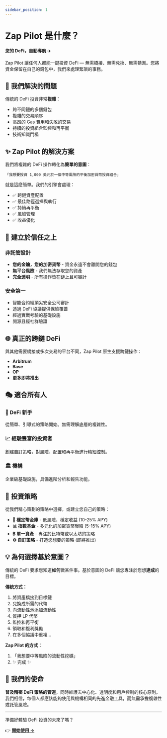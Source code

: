 ```yaml
---
sidebar_position: 1
---
```


# Zap Pilot 是什麼？

**您的 DeFi，自動導航** ✈️

Zap Pilot 讓任何人都能一鍵投資 DeFi
— 無需橋接、無需兌換、無需猜測。您將資金保留在自己的錢包中，我們來處理繁瑣的事務。

## 🎯 我們解決的問題

傳統的 DeFi 投資非常**複雜**：

- 跨不同鏈的多個錢包
- 複雜的交易順序
- 高昂的 Gas 費用和失敗的交易
- 持續的投資組合監控和再平衡
- 技術知識門檻

## ✨ Zap Pilot 的解決方案

我們將複雜的 DeFi 操作轉化為**簡單的意圖**：

```
「我想要投資 1,000 美元於一個中等風險的平衡加密貨幣投資組合」
```

就是這麼簡單。我們的引擎會處理：

- ✅ 跨鏈資產配置
- ✅ 最佳路徑選擇與執行
- ✅ 持續再平衡
- ✅ 風險管理
- ✅ 收益優化

## 🔐 建立於信任之上

### 非託管設計

- **您的金鑰，您的加密貨幣** - 資金永遠不會離開您的錢包
- **無平台風險** - 我們無法存取您的資產
- **完全透明** - 所有操作皆在鏈上且可審計

### 安全第一

- 智能合約經頂尖安全公司審計
- 透過 DeFi 協議提供保險覆蓋
- 經過實戰考驗的基礎設施
- 開源且經社群驗證

## 🌐 真正的跨鏈 DeFi

與其他需要橋接或多次交易的平台不同，Zap Pilot 原生支援跨鏈操作：

- **Arbitrum**
- **Base**
- **OP**
- **更多即將推出**

## 🎭 適合所有人

### 🔰 **DeFi 新手**

從簡單、引導式的策略開始。無需理解底層的複雜性。

### 📈 **經驗豐富的投資者**

創建自訂策略，對風險、配置和再平衡進行精細控制。

### 🏛️ **機構**

企業級基礎設施，具備進階分析和報告功能。

## 🚀 投資策略

從我們精心策劃的策略中選擇，或建立您自己的策略：

- **🏦 穩定幣金庫** - 低風險，穩定收益 (10-25% APY)
- **📊 指數基金** - 多元化的加密貨幣曝險 (5-15% APY)
- **₿ 單一資產** - 專注於比特幣或以太坊的策略
- **⚙️ 自訂策略** - 打造您想要的策略 (即將推出)

## 💡 為何選擇基於意圖？

傳統的 DeFi 要求您知道**如何**做某件事。基於意圖的 DeFi 讓您專注於您想**達成**的目標。

**傳統方式：**

1. 將資產橋接到目標鏈
2. 兌換成所需的代幣
3. 向流動性池添加流動性
4. 質押 LP 代幣
5. 監控和再平衡
6. 領取和複利獎勵
7. 在多個協議中重複...

**Zap Pilot 的方式：**

1. 「我想要中等風險的流動性挖礦」
2. ✨ 完成 ✨

## 🎯 我們的使命

**普及精密 DeFi 策略的管道**，同時維護去中心化、透明度和用戶控制的核心原則。我們相信，每個人都應該能夠使用與機構相同的先進金融工具，而無需承擔複雜性或託管風險。

---

準備好體驗 DeFi 投資的未來了嗎？

👉 **[開始使用 →](./getting-started)**
